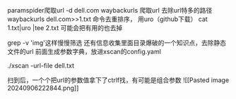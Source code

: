 paramspider爬取url
-d dell.com
waybackurls 爬取url
去除url特多的路径
waybackurls dell.com>>1.txt
命令去重排序，
用uro（github下载）
cat 1.txt|uro |tee 2.txt
可能会把有用的也去掉

grep -v 'img'这样慢慢筛选
还有信息收集里面目录爆破的一个知识点，去除静态文件的url
前面生成参数字典，放进xscan的config.yaml

./xscan -url-file dell.txt

扫到后，一个个把url的参数值拿下了ctrlf找，有可能是组合参数
![[Pasted image 20240906222844.png]]